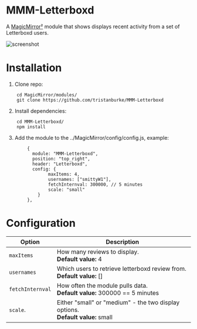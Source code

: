 # MMM-Letterboxd
A [MagicMirror²](https://github.com/MichMich/MagicMirror) module that shows displays recent activity from a set of Letterboxd users. 

![screenshot](https://user-images.githubusercontent.com/16827681/199129832-3eb3a2fa-3051-4d48-994e-0b8ad09a8664.png)

# Installation
1. Clone repo:
```
	cd MagicMirror/modules/
	git clone https://github.com/tristanburke/MMM-Letterboxd
```
2. Install dependencies:
```
	cd MMM-Letterboxd/
	npm install
```
3. Add the module to the ../MagicMirror/config/config.js, example:
```
		{
		  module: "MMM-Letterboxd",
		  position: "top_right",
		  header: "Letterboxd",
		  config: {
				maxItems: 4,
				usernames: ["smittyW1"],
				fetchInternval: 300000, // 5 minutes
				scale: "small"
			}
		},
```
# Configuration
| Option                        | Description
| ------------------------------| -----------
| `maxItems`                    | How many reviews to display.<br />**Default value:** 4
| `usernames`                   | Which users to retrieve letterboxd review from.<br />**Default value:** []
| `fetchInternval`              | How often the module pulls data.<br />**Default value:** 300000 == 5 minutes
| `scale`.                      | Either "small" or "medium" - the two display options.<br />**Default value:** small


